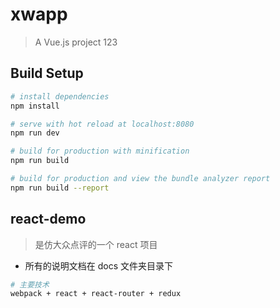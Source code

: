 # xwapp

> A Vue.js project
> 123

## Build Setup

``` bash
# install dependencies
npm install

# serve with hot reload at localhost:8080
npm run dev

# build for production with minification
npm run build

# build for production and view the bundle analyzer report
npm run build --report
```
## react-demo
>是仿大众点评的一个 react 项目

* 所有的说明文档在 docs 文件夹目录下

```bash
# 主要技术
webpack + react + react-router + redux 
```
